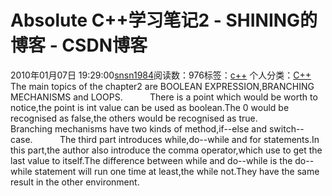 # Absolute C++学习笔记2 - SHINING的博客 - CSDN博客
2010年01月07日 19:29:00[snsn1984](https://me.csdn.net/snsn1984)阅读数：976标签：[c++](https://so.csdn.net/so/search/s.do?q=c++&t=blog)
个人分类：[C++](https://blog.csdn.net/snsn1984/article/category/488621)
The main topics of the chapter2 are BOOLEAN EXPRESSION,BRANCHING MECHANISMS and LOOPS. 
          There is a point which would be worth to notice,the point is int value can be used as boolean.The 0 would be recognised as false,the others would be recognised as true.
          Branching mechanisms have two kinds of method,if--else and switch--case.
          The third part introduces while,do--while and for statements.In this part,the author also introduce the comma operator,which use to get the last value to itself.The difference between while and do--while is the do--while statement will run one time at least,the while not.They have the same result in the other environment.
